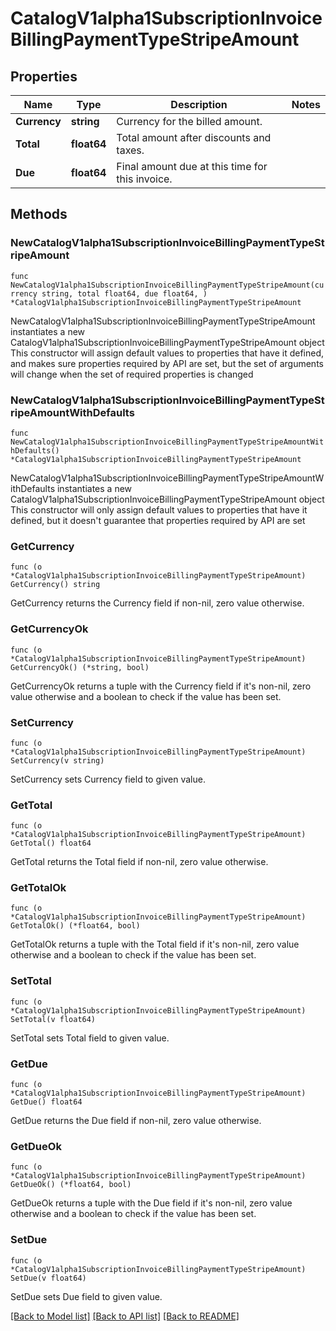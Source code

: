 # CatalogV1alpha1SubscriptionInvoiceBillingPaymentTypeStripeAmount

## Properties

Name | Type | Description | Notes
------------ | ------------- | ------------- | -------------
**Currency** | **string** | Currency for the billed amount. | 
**Total** | **float64** | Total amount after discounts and taxes. | 
**Due** | **float64** | Final amount due at this time for this invoice. | 

## Methods

### NewCatalogV1alpha1SubscriptionInvoiceBillingPaymentTypeStripeAmount

`func NewCatalogV1alpha1SubscriptionInvoiceBillingPaymentTypeStripeAmount(currency string, total float64, due float64, ) *CatalogV1alpha1SubscriptionInvoiceBillingPaymentTypeStripeAmount`

NewCatalogV1alpha1SubscriptionInvoiceBillingPaymentTypeStripeAmount instantiates a new CatalogV1alpha1SubscriptionInvoiceBillingPaymentTypeStripeAmount object
This constructor will assign default values to properties that have it defined,
and makes sure properties required by API are set, but the set of arguments
will change when the set of required properties is changed

### NewCatalogV1alpha1SubscriptionInvoiceBillingPaymentTypeStripeAmountWithDefaults

`func NewCatalogV1alpha1SubscriptionInvoiceBillingPaymentTypeStripeAmountWithDefaults() *CatalogV1alpha1SubscriptionInvoiceBillingPaymentTypeStripeAmount`

NewCatalogV1alpha1SubscriptionInvoiceBillingPaymentTypeStripeAmountWithDefaults instantiates a new CatalogV1alpha1SubscriptionInvoiceBillingPaymentTypeStripeAmount object
This constructor will only assign default values to properties that have it defined,
but it doesn't guarantee that properties required by API are set

### GetCurrency

`func (o *CatalogV1alpha1SubscriptionInvoiceBillingPaymentTypeStripeAmount) GetCurrency() string`

GetCurrency returns the Currency field if non-nil, zero value otherwise.

### GetCurrencyOk

`func (o *CatalogV1alpha1SubscriptionInvoiceBillingPaymentTypeStripeAmount) GetCurrencyOk() (*string, bool)`

GetCurrencyOk returns a tuple with the Currency field if it's non-nil, zero value otherwise
and a boolean to check if the value has been set.

### SetCurrency

`func (o *CatalogV1alpha1SubscriptionInvoiceBillingPaymentTypeStripeAmount) SetCurrency(v string)`

SetCurrency sets Currency field to given value.


### GetTotal

`func (o *CatalogV1alpha1SubscriptionInvoiceBillingPaymentTypeStripeAmount) GetTotal() float64`

GetTotal returns the Total field if non-nil, zero value otherwise.

### GetTotalOk

`func (o *CatalogV1alpha1SubscriptionInvoiceBillingPaymentTypeStripeAmount) GetTotalOk() (*float64, bool)`

GetTotalOk returns a tuple with the Total field if it's non-nil, zero value otherwise
and a boolean to check if the value has been set.

### SetTotal

`func (o *CatalogV1alpha1SubscriptionInvoiceBillingPaymentTypeStripeAmount) SetTotal(v float64)`

SetTotal sets Total field to given value.


### GetDue

`func (o *CatalogV1alpha1SubscriptionInvoiceBillingPaymentTypeStripeAmount) GetDue() float64`

GetDue returns the Due field if non-nil, zero value otherwise.

### GetDueOk

`func (o *CatalogV1alpha1SubscriptionInvoiceBillingPaymentTypeStripeAmount) GetDueOk() (*float64, bool)`

GetDueOk returns a tuple with the Due field if it's non-nil, zero value otherwise
and a boolean to check if the value has been set.

### SetDue

`func (o *CatalogV1alpha1SubscriptionInvoiceBillingPaymentTypeStripeAmount) SetDue(v float64)`

SetDue sets Due field to given value.



[[Back to Model list]](../README.md#documentation-for-models) [[Back to API list]](../README.md#documentation-for-api-endpoints) [[Back to README]](../README.md)


